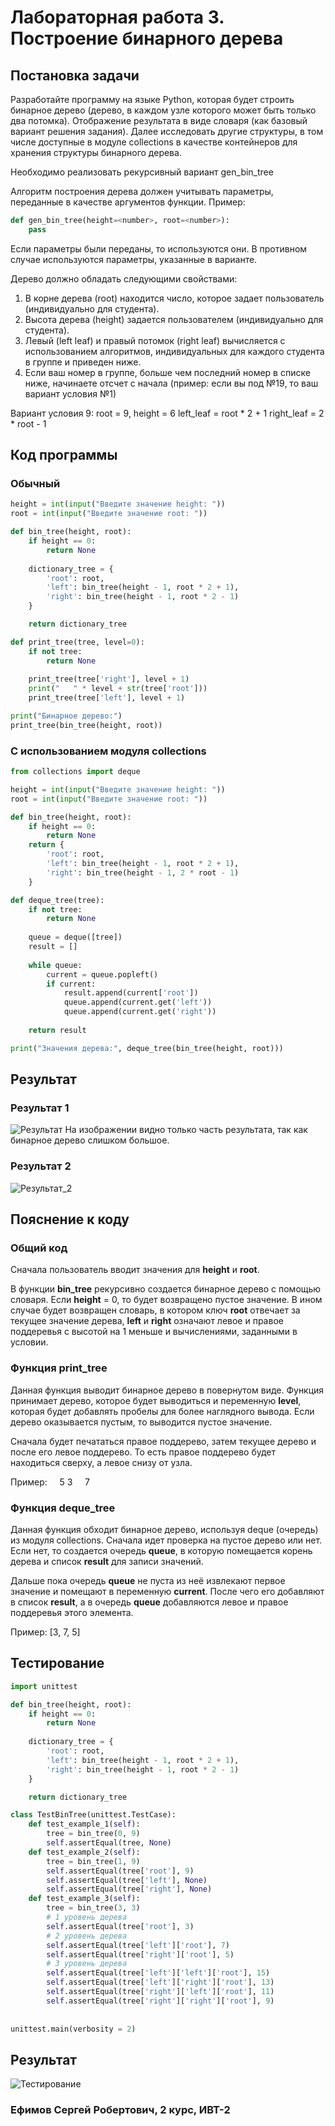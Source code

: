 # Лабораторная работа 3. Построение бинарного дерева
## Постановка задачи
Разработайте программу на языке Python, которая будет строить бинарное дерево (дерево, в каждом узле которого может быть только два потомка). Отображение результата в виде словаря (как базовый вариант решения задания). Далее исследовать другие структуры, в том числе доступные в модуле collections в качестве контейнеров для хранения структуры бинарного дерева. 

Необходимо реализовать рекурсивный вариант gen_bin_tree

Алгоритм построения дерева должен учитывать параметры, переданные в качестве аргументов функции. Пример: 

```python
def gen_bin_tree(height=<number>, root=<number>):
    pass
```

Если параметры были переданы, то используются они. В противном случае используются параметры, указанные в варианте.

Дерево должно обладать следующими свойствами:

1. В корне дерева (root) находится число, которое задает пользователь (индивидуально для студента).
2. Высота дерева (height) задается пользователем (индивидуально для студента).
3. Левый (left leaf) и правый потомок (right leaf) вычисляется с использованием алгоритмов, индивидуальных для каждого студента в группе и приведен ниже.
4. Если ваш номер в группе, больше чем последний номер в списке ниже, начинаете отсчет с начала (пример: если вы под №19, то ваш вариант условия №1)

Вариант условия 9:
root = 9, height = 6
left_leaf = root * 2 + 1
right_leaf = 2 * root - 1

## Код программы
### Обычный
```python
height = int(input("Введите значение height: "))
root = int(input("Введите значение root: "))

def bin_tree(height, root):
    if height == 0:
        return None
    
    dictionary_tree = {
        'root': root,
        'left': bin_tree(height - 1, root * 2 + 1),
        'right': bin_tree(height - 1, root * 2 - 1)
    }

    return dictionary_tree

def print_tree(tree, level=0):
    if not tree:
        return None
    
    print_tree(tree['right'], level + 1)
    print("   " * level + str(tree['root']))
    print_tree(tree['left'], level + 1)

print("Бинарное дерево:")
print_tree(bin_tree(height, root))

```
### С использованием модуля collections
```python
from collections import deque

height = int(input("Введите значение height: "))
root = int(input("Введите значение root: "))

def bin_tree(height, root):
    if height == 0:
        return None
    return {
        'root': root,
        'left': bin_tree(height - 1, root * 2 + 1),
        'right': bin_tree(height - 1, 2 * root - 1)
    }

def deque_tree(tree):
    if not tree:
        return None
    
    queue = deque([tree])
    result = []
    
    while queue:
        current = queue.popleft()
        if current:
            result.append(current['root'])
            queue.append(current.get('left'))
            queue.append(current.get('right'))
    
    return result

print("Значения дерева:", deque_tree(bin_tree(height, root)))
```

## Результат
### Результат 1
![Результат](images/result.png)
На изображении видно только часть результата, так как бинарное дерево слишком большое.
### Результат 2
![Результат_2](images/result-2.png)

## Пояснение к коду
### Общий код
Сначала пользователь вводит значения для **height** и **root**.

В функции **bin_tree** рекурсивно создается бинарное дерево с помощью словаря. Если **height** = 0, то будет возвращено пустое значение. В ином случае будет возвращен словарь, в котором ключ **root** отвечает за текущее значение дерева, **left** и **right** означают левое и правое поддеревья с высотой на 1 меньше и вычислениями, заданными в условии.

### Функция print_tree
Данная функция выводит бинарное дерево в повернутом виде. Функция принимает дерево, которое будет выводиться и переменную **level**, которая будет добавлять пробелы для более наглядного вывода. Если дерево оказывается пустым, то выводится пустое значение.

Сначала будет печататься правое поддерево, затем текущее дерево и после его левое поддерево. То есть правое поддерево будет находиться сверху, а левое снизу от узла.

Пример:
&nbsp;&nbsp;&nbsp; 5
3
&nbsp;&nbsp;&nbsp; 7

### Функция deque_tree
Данная функция обходит бинарное дерево, используя deque (очередь) из модуля collections. Сначала идет проверка на пустое дерево или нет. Если нет, то создается очередь **queue**, в которую помещается корень дерева и список **result** для записи значений.

Дальше пока очередь **queue** не пуста из неё извлекают первое значение и помещают в переменную **current**. После чего его добавляют в список **result**, а в очередь **queue** добавляются левое и правое поддеревья этого элемента.

Пример:
[3, 7, 5]

## Тестирование
```python
import unittest

def bin_tree(height, root):
    if height == 0:
        return None
    
    dictionary_tree = {
        'root': root,
        'left': bin_tree(height - 1, root * 2 + 1),
        'right': bin_tree(height - 1, root * 2 - 1)
    }

    return dictionary_tree

class TestBinTree(unittest.TestCase):
    def test_example_1(self):
        tree = bin_tree(0, 9)
        self.assertEqual(tree, None)
    def test_example_2(self):
        tree = bin_tree(1, 9)
        self.assertEqual(tree['root'], 9)
        self.assertEqual(tree['left'], None)
        self.assertEqual(tree['right'], None)
    def test_example_3(self):
        tree = bin_tree(3, 3)
        # 1 уровень дерева
        self.assertEqual(tree['root'], 3) 
        # 2 уровень дерева
        self.assertEqual(tree['left']['root'], 7)
        self.assertEqual(tree['right']['root'], 5)
        # 3 уровень дерева
        self.assertEqual(tree['left']['left']['root'], 15)
        self.assertEqual(tree['left']['right']['root'], 13)
        self.assertEqual(tree['right']['left']['root'], 11)
        self.assertEqual(tree['right']['right']['root'], 9)
        
				
unittest.main(verbosity = 2)
```
## Результат
![Тестирование](images/test_result.png)

### Ефимов Сергей Робертович, 2 курс, ИВТ-2
